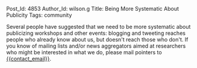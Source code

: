 Post_Id: 4853
Author_Id: wilson.g
Title: Being More Systematic About Publicity
Tags: community

<p>Several people have suggested that we need to be more systematic about publicizing workshops and other events: blogging and tweeting reaches people who already know about us, but doesn't reach those who don't. If you know of mailing lists and/or news aggregators aimed at researchers who might be interested in what we do, please mail pointers to <a href="mailto:{{contact_email}}">{{contact_email}}</a>.</p>
